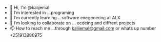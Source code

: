 - 👋 Hi, I’m @kalijemal
- 👀 I’m interested in ...programing  
- 🌱 I’m currently learning ...software enegenering at ALX
- 💞️ I’m looking to collaborate on ... ocdeing and diffrent projects
- 📫 How to reach me ...through kalijemal@gmail.com or whats up number +251913880975

<!---
kalijemal/kalijemal is a ✨ special ✨ repository because its `README.md` (this file) appears on your GitHub profile.
You can click the Preview link to take a look at your changes.
--->
